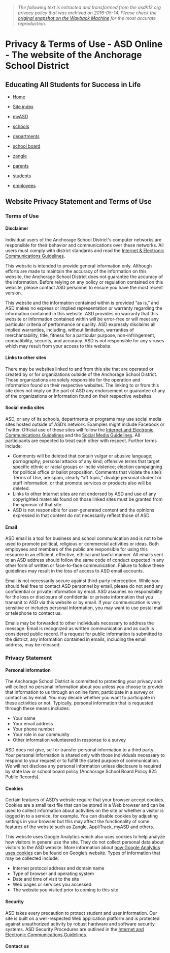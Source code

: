 > *The following text is extracted and transformed from the asdk12.org privacy policy that was archived on 2016-05-14. Please check the [original snapshot on the Wayback Machine](https://web.archive.org/web/20160514034426id_/http%3A//www.asdk12.org/privacy) for the most accurate reproduction.*

# Privacy & Terms of Use - ASD Online - The website of the Anchorage School District

## Educating All Students for Success in Life

[](https://web.archive.org/)

  * [Home](https://web.archive.org/)
  
  * [Site index](https://web.archive.org/siteindex/)
  
  * [myASD](http://www.asdk12.org/myasd/login.asp)



  * [schools](https://web.archive.org/aboutschools/)
  * [departments](https://web.archive.org/depts/)
  * [school board](https://web.archive.org/school_board/)
  * [zangle](https://web.archive.org/zangle/)
  * [parents](https://web.archive.org/parents/)
  * [students](https://web.archive.org/students/)
  * [employees](https://web.archive.org/employees/)



## Website Privacy Statement and Terms of Use

### Terms of Use

#### Disclaimer

Individual users of the Anchorage School District's computer networks are responsible for their behavior and communications over these networks. All users must comply with district standards and read the [Internet & Electronic Communications Guidelines](http://www.asdk12.org/forms/uploads/InternetGuidelines.pdf "Internet & Electronic Communications Guidelines").

This website is intended to provide general information only. Although efforts are made to maintain the accuracy of the information on this website, the Anchorage School District does not guarantee the accuracy of the information. Before relying on any policy or regulation contained on this website, please contact ASD personnel to ensure you have the most recent version.

This website and the information contained within is provided “as is,” and ASD makes no express or implied representation or warranty regarding the information contained in this website. ASD provides no warranty that this website or information contained within will be error-free or will meet any particular criteria of performance or quality. ASD expressly disclaims all implied warranties, including, without limitation, warranties of merchantability, title, fitness for a particular purpose, non-infringement, compatibility, security, and accuracy. ASD is not responsible for any viruses which may result from your access to this website.

#### Links to other sites

There may be websites linked to and from this site that are operated or created by or for organizations outside of the Anchorage School District. Those organizations are solely responsible for the operation and information found on their respective websites. The linking to or from this site does not imply on the part of ASD any endorsement or guarantee of any of the organizations or information found on their respective websites.

#### Social media sites

ASD, or any of its schools, departments or programs may use social media sites hosted outside of ASD’s network. Examples might include Facebook or Twitter. Official use of these sites will follow the [Internet and Electronic Communications Guidelines](http://www.asdk12.org/forms/uploads/InternetGuidelines.pdf "Internet and Electronic Communications Guidelines") and the [Social Media Guidelines](http://www.asdk12.org/forms/uploads/SocialMediaGuidelines.pdf "Social Media Guidelines"). All participants are expected to treat each other with respect. Further terms include:

  * Comments will be deleted that contain vulgar or abusive language; pornography; personal attacks of any kind; offensive terms that target specific ethnic or racial groups or incite violence; election campaigning for political office or ballot proposition. Comments that violate the site’s Terms of Use, are spam, clearly “off topic,” divulge personal student or staff information, or that promote services or products also will be deleted.
  * Links to other Internet sites are not endorsed by ASD and use of any copyrighted materials found on those linked sites must be granted from the sponsor of that site.
  * ASD is not responsible for user-generated content and the opinions expressed in that content do not necessarily reflect those of ASD.



#### Email

ASD email is a tool for business and school communication and is not to be used to promote political, religious or commercial activities or ideas. Both employees and members of the public are responsible for using this resource in an efficient, effective, ethical and lawful manner. All emails sent to an ASD address should follow the same code of conduct expected in any other form of written or face-to-face communication. Failure to follow these guidelines may result in the loss of access to ASD email accounts.

Email is not necessarily secure against third-party interception. While you should feel free to contact ASD personnel by email, please do not send any confidential or private information by email. ASD assumes no responsibility for the loss or disclosure of confidential or private information that you transmit to ASD via this website or by email. If your communication is very sensitive or includes personal information, you may want to use postal mail or telephone to contact us.

Emails may be forwarded to other individuals necessary to address the message. Email is recognized as written communication and as such is considered public record. If a request for public information is submitted to the district, any information contained in emails, including the email address, may be released.

### Privacy Statement

#### Personal information

The Anchorage School District is committed to protecting your privacy and will collect no personal information about you unless you choose to provide that information to us through an online form, participate in a survey or contact us by email. You may decide whether you want to participate in these activities or not. Typically, personal information that is requested through these means includes:

  * Your name
  * Your email address
  * Your phone number
  * Your role in our community
  * Other information volunteered in response to a survey



ASD does not give, sell or transfer personal information to a third party. Your personal information is shared only with those individuals necessary to respond to your request or to fulfill the stated purpose of communication. We will not disclose any personal information unless disclosure is required by state law or school board policy (Anchorage School Board Policy 825 Public Records).

#### Cookies

Certain features of ASD’s website require that your browser accept cookies. Cookies are a small text file that can be stored in a Web browser and can be used to collect information about activities on the site or whether a visitor is logged in to a service, for example. You can disable cookies by adjusting settings in your browser but this may affect the functionality of some features of the website such as Zangle, AppliTrack, myASD and others.

This website uses Google Analytics which also uses cookies to help analyze how visitors in general use the site. They do not collect personal data about visitors to the ASD website. More information about [how Google Analytics uses cookies](http://www.google.com/policies/privacy/ads/#toc-analytics) can be found on Google’s website. Types of information that may be collected include:

  * Internet protocol address and domain name
  * Type of browser and operating system
  * Date and time of visit to the site
  * Web pages or services you accessed
  * The website you visited prior to coming to this site



#### Security

ASD takes every precaution to protect student and user information. Our site is built on a well-respected Web application platform and is protected against unauthorized activity by robust hardware and software security systems. ASD Security Procedures are outlined in the [Internet and Electronic Communications Guidelines](http://www.asdk12.org/forms/uploads/InternetGuidelines.pdf "Internet and Electronic Communications Guidelines").

#### Contact us
